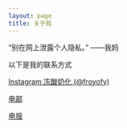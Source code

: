 ```yaml
---
layout: page
title: 关于我
---
```


<p class="message">
  “别在网上泄露个人隐私。” ——我妈
</p>



</p>
    </p>







以下是我的联系方式

[Instagram 冻酸奶化 (@froyofy)](https://www.instagram.com/froyofy/)

[电邮](mailto:froyofy@outlook.com)

[电报](https://t.me/froyofy)
